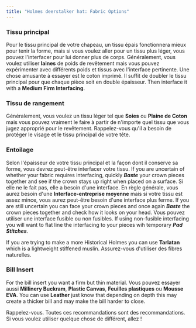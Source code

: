 ```yaml
---
title: "Holmes deerstalker hat: Fabric Options"
---
```


### Tissu principal

Pour le tissu principal de votre chapeau, un tissu épais fonctionnera mieux pour tenir la forme, mais si vous voulez aller pour un tissu plus léger, vous pouvez l'interfacer pour lui donner plus de corps. Généralement, vous voulez utiliser **laines** de poids de revêtement mais vous pouvez expérimenter avec différents poids et tissus avec l'interface pertinente. <Note> Une chose amusante à essayer est le coton imprimé. Il suffit de doubler le tissu principal pour que chaque pièce soit en double épaisseur. Then interface it with a **Medium Firm Interfacing**. </Note>

### Tissu de rangement

Généralement, vous voulez un tissu léger tel que **Soies** ou **Plaine de Coton** mais vous pouvez vraiment le faire à partir de n'importe quel tissu que vous jugez approprié pour le revêtement. Rappelez-vous qu'il a besoin de protéger le visage et le tissu principal de votre tête.

### Entoilage

Selon l'épaisseur de votre tissu principal et la façon dont il conserve sa forme, vous devrez peut-être interfacer votre tissu. If you are uncertain of whether your fabric requires interfacing, quickly _**Baste**_ your crown pieces together and see if the crown stays up right when placed on a surface. Si elle ne le fait pas, elle a besoin d'une interface. En règle générale, vous aurez besoin d'une **Interface-entreprise moyenne** mais si votre tissu est assez mince, vous aurez peut-être besoin d'une interface plus ferme. If you are still uncertain you can face your crown pieces and once again _**Baste**_ the crown pieces together and check how it looks on your head. Vous pouvez utiliser une interface fusible ou non fusibles. If using non-fusible interfacing you will want to flat line the interfacing to your pieces wih temporary _**Pad Stitches**_.

<Note>

If you are trying to make a more Historical Holmes you can use **Tarlatan** which is a lightweight stiffened muslin. Assurez-vous d'utiliser des fibres naturelles.

</Note>

### Bill Insert

For the bill insert you want a firm but thin material. Vous pouvez essayer aussi **Millinery Buckram**, **Plastic Canvas**, **Feuilles plastiques** ou **Mousse EVA**. You can use **Leather** just know that depending on depth this may create a thicker bill and may make the bill harder to close.

<Note>

Rappelez-vous. Toutes ces recommandations sont des recommandations. Si vous voulez utiliser quelque chose de différent, allez !

</Note>

